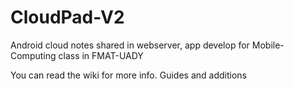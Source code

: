 # CloudPad-V2
Android cloud notes shared in webserver, app develop for Mobile-Computing class in FMAT-UADY

You can read the wiki for more info. Guides and additions
